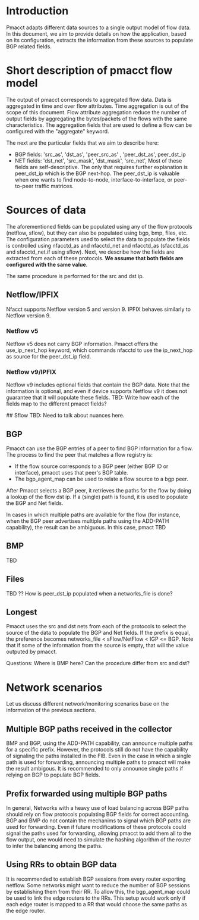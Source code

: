 # Introduction
Pmacct adapts different data sources to a single output model of flow data.  In this document, we aim to provide details on how the application, based on its configuration, extracts the information from these sources to populate BGP related fields.

# Short description of pmacct flow model
The output of pmacct corresponds to aggregated flow data. Data is aggregated in time and over flow attributes. Time aggregation is out of the scope of this document. Flow attribute aggregation reduce the number of output fields by aggregating the bytes/packets of the flows with the same characteristics. The aggregation fields that are used to define a flow can be configured with the "aggregate" keyword.

The next are the particular fields that we aim to describe here:
* BGP fields: 'src_as', 'dst_as', 'peer_src_as' , 'peer_dst_as', peer_dst_ip
* NET fields: 'dst_net', 'src_mask', 'dst_mask', 'src_net',
Most of these fields are self-descriptive. The only that requires further explanation is peer_dst_ip which is the BGP next-hop. The peer_dst_ip is valuable when one wants to find node-to-node, interface-to-interface, or peer-to-peer traffic matrices.

# Sources of data
The aforementioned fields can be populated using any of the flow protocols (netflow, sflow), but they can also be populated using bgp, bmp, files, etc. The configuration parameters used to select the data to populate the fields is controlled using nfacctd_as and nfacctd_net and nfacctd_as (sfacctd_as and sfacctd_net.if using sflow). Next, we describe how the fields are extracted from each of these protocols. **We assume that both fields are configured with the same value**.

The same procedure is performed for the src and dst ip. 

## Netflow/IPFIX
Nfacct supports Netflow version 5 and version 9. IPFIX behaves similarly to Netflow version 9.

### Netflow v5
Netflow v5 does not carry BGP information. Pmacct offers the use_ip_next_hop keyword, which commands nfacctd to use the ip_next_hop as source for the peer_dst_ip field.

### Netflow v9/IPFIX
Netflow v9 includes optional fields that contain the BGP data. Note that the information is optional, and even if device supports Netflow v9 it does not guarantee that it will populate these fields. 
TBD: Write how each of the fields map to the different pmacct fields?

## Sflow
TBD: Need to talk about nuances here.

## BGP
Pmacct can use the BGP entries of a peer to find BGP information for a flow.
The process to find the peer that matches a flow registry is:
- If the flow source corresponds to a BGP peer (either BGP ID or interface), pmacct uses that peer's BGP table.
- The bgp_agent_map can be used to relate a flow source to a bgp peer.

After Pmacct selects a BGP peer, it retrieves the paths for the flow by doing a lookup of the flow dst ip. If a (single) path is found, it is used to populate the BGP and Net fields. 

In cases in which multiple paths are available for the flow (for instance, when the BGP peer advertises multiple paths using the ADD-PATH capability), the result can be ambiguous. In this case, pmact TBD

## BMP
TBD

## Files
TBD ??
How is peer_dst_ip populated when a networks_file is done?

## Longest
Pmacct uses the src and dst nets from each of the  protocols to select the source of the data to populate the BGP and Net fields. If the prefix is equal, the preference becomes networks_file < sFlow/NetFlow < IGP <= BGP. Note that if some of the information from the source is empty, that will the value outputed by pmacct. 

Questions: Where is BMP here? Can the procedure differ from src and dst?

# Network scenarios
Let us discuss different network/monitoring scenarios base on the information of the previous sections.

## Multiple BGP paths received in the collector
BMP and BGP, using the ADD-PATH capability, can announce multiple paths for a specific prefix. However, the protocols still do not have the capability of signaling the paths installed in the FIB. Even in the case in which a single path is used for forwarding, announcing multiple paths to pmacct will make the result ambigous. It is recommended to only announce single paths if relying on BGP to populate BGP fields.

## Prefix forwarded using multiple BGP paths
In general, Networks with a heavy use of load balancing across BGP paths should rely on flow protocols populating BGP fields for correct accounting. BGP and BMP do not contain the mechanims to signal which BGP paths are used for forwarding. Even if future modifications of these protocols could signal the paths used for forwarding, allowing pmacct to add them all to the flow output, one would need to simulate the hashing algorithm of the router to infer the balancing among the paths.

## Using RRs to obtain BGP data
It is recommended to establish BGP sessions from every router exporting netflow. Some networks might want to reduce the number of BGP sessions by establishing them from their RR. To allow this, the bgp_agent_map could be used to link the edge routers to the RRs. This setup would work only if each edge router is mapped to a RR that would choose the same paths as the edge router.
